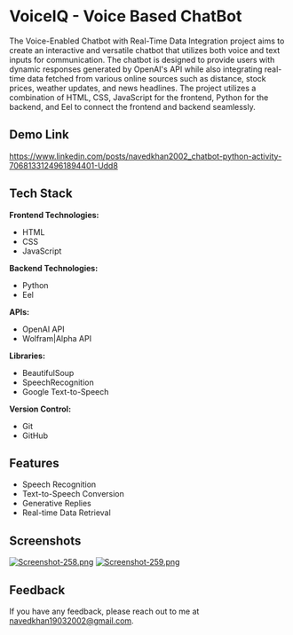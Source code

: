# VoiceIQ - Voice Based ChatBot

The Voice-Enabled Chatbot with Real-Time Data Integration project aims to create an interactive and versatile chatbot that utilizes both voice and text inputs for communication. The chatbot is designed to provide users with dynamic responses generated by OpenAI's API while also integrating real-time data fetched from various online sources such as distance, stock prices, weather updates, and news headlines. The project utilizes a combination of HTML, CSS, JavaScript for the frontend, Python for the backend, and Eel to connect the frontend and backend seamlessly.

## Demo Link

https://www.linkedin.com/posts/navedkhan2002_chatbot-python-activity-7068133124961894401-Udd8

## Tech Stack

**Frontend Technologies:**

- HTML
- CSS
- JavaScript

**Backend Technologies:**

- Python
- Eel

**APIs:**

- OpenAI API
- Wolfram|Alpha API

**Libraries:**

- BeautifulSoup
- SpeechRecognition
- Google Text-to-Speech

**Version Control:**

- Git
- GitHub

## Features

- Speech Recognition
- Text-to-Speech Conversion
- Generative Replies
- Real-time Data Retrieval

## Screenshots

[![Screenshot-258.png](https://i.postimg.cc/vmqJ28Q2/Screenshot-258.png)](https://postimg.cc/cK3krStf)
[![Screenshot-259.png](https://i.postimg.cc/76jpDBJg/Screenshot-259.png)](https://postimg.cc/MMbsmmDT)

## Feedback

If you have any feedback, please reach out to me at navedkhan19032002@gmail.com.
